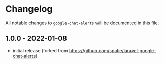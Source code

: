 # Changelog

All notable changes to `google-chat-alerts` will be documented in this file.


## 1.0.0 - 2022-01-08

- initial release (forked from https://github.com/spatie/laravel-google-chat-alerts)
